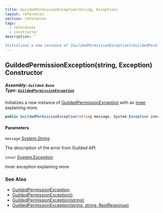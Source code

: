 ```yaml
---
title: GuildedPermissionException(string, Exception)
layout: references
section: references
tags:
  - references
  - constructor
description: "

Initializes a new instance of [GuildedPermissionException](GuildedPermissionException 'Guilded.Base.GuildedPermissionException') with an [inner](GuildedPermissionException.GuildedPermissionException(string,Exception)#Guilded.Base.GuildedPermissionException.GuildedPermissionException(string,System.Exception).inner 'Guilded.Base.GuildedPermissionException.GuildedPermissionException(string, System.Exception).inner') explaining more."
---
```


## GuildedPermissionException(string, Exception) Constructor
##### **Assembly:** `Guilded.Base`<br/>**Type:** [`GuildedPermissionException`](GuildedPermissionException 'Guilded.Base.GuildedPermissionException')

Initializes a new instance of [GuildedPermissionException](GuildedPermissionException 'Guilded.Base.GuildedPermissionException') with an [inner](GuildedPermissionException.GuildedPermissionException(string,Exception)#Guilded.Base.GuildedPermissionException.GuildedPermissionException(string,System.Exception).inner 'Guilded.Base.GuildedPermissionException.GuildedPermissionException(string, System.Exception).inner') explaining more.

```csharp
public GuildedPermissionException(string message, System.Exception inner);
```
#### Parameters

<a name='Guilded.Base.GuildedPermissionException.GuildedPermissionException(string,System.Exception).message'></a>

`message` [System.String](https://docs.microsoft.com/en-us/dotnet/api/System.String 'System.String')

The description of the error from Guilded API

<a name='Guilded.Base.GuildedPermissionException.GuildedPermissionException(string,System.Exception).inner'></a>

`inner` [System.Exception](https://docs.microsoft.com/en-us/dotnet/api/System.Exception 'System.Exception')

Inner exception explaining more

### See Also
- [GuildedPermissionException](GuildedPermissionException 'Guilded.Base.GuildedPermissionException')
- [GuildedPermissionException()](GuildedPermissionException.GuildedPermissionException() 'Guilded.Base.GuildedPermissionException.GuildedPermissionException()')
- [GuildedPermissionException(string)](GuildedPermissionException.GuildedPermissionException(string) 'Guilded.Base.GuildedPermissionException.GuildedPermissionException(string)')
- [GuildedPermissionException(string, string, RestResponse)](GuildedPermissionException.GuildedPermissionException(string,string,RestResponse) 'Guilded.Base.GuildedPermissionException.GuildedPermissionException(string, string, RestSharp.RestResponse)')